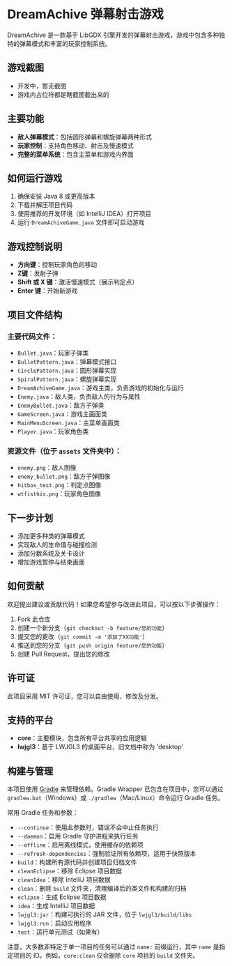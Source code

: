 # DreamAchive 弹幕射击游戏

DreamAchive 是一款基于 LibGDX 引擎开发的弹幕射击游戏，游戏中包含多种独特的弹幕模式和丰富的玩家控制系统。

## 游戏截图
- 开发中，暂无截图
- 游戏内占位符都是瞎截图截出来的

## 主要功能
- **敌人弹幕模式**：包括圆形弹幕和螺旋弹幕两种形式
- **玩家控制**：支持角色移动、射击及慢速模式
- **完整的菜单系统**：包含主菜单和游戏内界面

## 如何运行游戏
1. 确保安装 Java 8 或更高版本
2. 下载并解压项目代码
3. 使用推荐的开发环境（如 IntelliJ IDEA）打开项目
4. 运行 `DreamAchiveGame.java` 文件即可启动游戏

## 游戏控制说明
- **方向键**：控制玩家角色的移动
- **Z键**：发射子弹
- **Shift 或 X 键**：激活慢速模式（展示判定点）
- **Enter 键**：开始新游戏

## 项目文件结构
### 主要代码文件：
- `Bullet.java`：玩家子弹类
- `BulletPattern.java`：弹幕模式接口
- `CirclePattern.java`：圆形弹幕实现
- `SpiralPattern.java`：螺旋弹幕实现
- `DreamAchiveGame.java`：游戏主类，负责游戏的初始化与运行
- `Enemy.java`：敌人类，负责敌人的行为与属性
- `EnemyBullet.java`：敌方子弹类
- `GameScreen.java`：游戏主画面类
- `MainMenuScreen.java`：主菜单画面类
- `Player.java`：玩家角色类

### 资源文件（位于 `assets` 文件夹中）：
- `enemy.png`：敌人图像
- `enemy_bullet.png`：敌方子弹图像
- `hitbox_test.png`：判定点图像
- `wtfisthis.png`：玩家角色图像

## 下一步计划
- 添加更多种类的弹幕模式
- 实现敌人的生命值与碰撞检测
- 添加分数系统及关卡设计
- 增加游戏暂停与结束画面

## 如何贡献
欢迎提出建议或贡献代码！如果您希望参与改进此项目，可以按以下步骤操作：
1. Fork 此仓库
2. 创建一个新分支（`git checkout -b feature/您的功能`）
3. 提交您的更改（`git commit -m '添加了XX功能'`）
4. 推送到您的分支（`git push origin feature/您的功能`）
5. 创建 Pull Request，提出您的修改

## 许可证
此项目采用 MIT 许可证，您可以自由使用、修改及分发。

## 支持的平台
- **core**：主要模块，包含所有平台共享的应用逻辑
- **lwjgl3**：基于 LWJGL3 的桌面平台，旧文档中称为 'desktop'

## 构建与管理
本项目使用 [Gradle](https://gradle.org/) 来管理依赖。Gradle Wrapper 已包含在项目中，您可以通过 `gradlew.bat`（Windows）或 `./gradlew`（Mac/Linux）命令运行 Gradle 任务。

常用 Gradle 任务和参数：
- `--continue`：使用此参数时，错误不会中止任务执行
- `--daemon`：启用 Gradle 守护进程来执行任务
- `--offline`：启用离线模式，使用缓存的依赖项
- `--refresh-dependencies`：强制验证所有依赖项，适用于快照版本
- `build`：构建所有源代码并创建项目归档文件
- `cleanEclipse`：移除 Eclipse 项目数据
- `cleanIdea`：移除 IntelliJ 项目数据
- `clean`：删除 `build` 文件夹，清理编译后的类文件和构建的归档
- `eclipse`：生成 Eclipse 项目数据
- `idea`：生成 IntelliJ 项目数据
- `lwjgl3:jar`：构建可执行的 JAR 文件，位于 `lwjgl3/build/libs`
- `lwjgl3:run`：启动应用程序
- `test`：运行单元测试（如果有）

注意，大多数非特定于单一项目的任务可以通过 `name:` 前缀运行，其中 `name` 是指定项目的 ID。例如，`core:clean` 仅会删除 `core` 项目的 `build` 文件夹。

